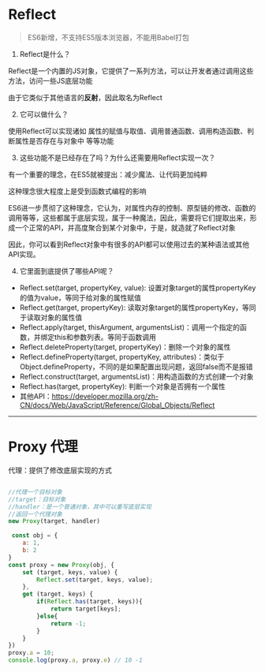 # Reflect 
> ES6新增，不支持ES5版本浏览器，不能用Babel打包

1. Reflect是什么？

Reflect是一个内置的JS对象，它提供了一系列方法，可以让开发者通过调用这些方法，访问一些JS底层功能

由于它类似于其他语言的**反射**，因此取名为Reflect

2. 它可以做什么？

使用Reflect可以实现诸如 属性的赋值与取值、调用普通函数、调用构造函数、判断属性是否存在与对象中  等等功能

3. 这些功能不是已经存在了吗？为什么还需要用Reflect实现一次？

有一个重要的理念，在ES5就被提出：减少魔法、让代码更加纯粹

这种理念很大程度上是受到函数式编程的影响

ES6进一步贯彻了这种理念，它认为，对属性内存的控制、原型链的修改、函数的调用等等，这些都属于底层实现，属于一种魔法，因此，需要将它们提取出来，形成一个正常的API，并高度聚合到某个对象中，于是，就造就了Reflect对象

因此，你可以看到Reflect对象中有很多的API都可以使用过去的某种语法或其他API实现。

4. 它里面到底提供了哪些API呢？

- Reflect.set(target, propertyKey, value): 设置对象target的属性propertyKey的值为value，等同于给对象的属性赋值
- Reflect.get(target, propertyKey): 读取对象target的属性propertyKey，等同于读取对象的属性值
- Reflect.apply(target, thisArgument, argumentsList)：调用一个指定的函数，并绑定this和参数列表。等同于函数调用
- Reflect.deleteProperty(target, propertyKey)：删除一个对象的属性
- Reflect.defineProperty(target, propertyKey, attributes)：类似于Object.defineProperty，不同的是如果配置出现问题，返回false而不是报错
- Reflect.construct(target, argumentsList)：用构造函数的方式创建一个对象
- Reflect.has(target, propertyKey): 判断一个对象是否拥有一个属性
- 其他API：https://developer.mozilla.org/zh-CN/docs/Web/JavaScript/Reference/Global_Objects/Reflect


---

# Proxy 代理

代理：提供了修改底层实现的方式

```js

//代理一个目标对象
//target：目标对象
//handler：是一个普通对象，其中可以重写底层实现
//返回一个代理对象
new Proxy(target, handler)

 const obj = {
    a: 1,
    b: 2
}
const proxy = new Proxy(obj, {
    set (target, keys, value) {
        Reflect.set(target, keys, value);
    },
    get (target, keys) {
        if(Reflect.has(target, keys)){
            return target[keys];
        }else{
            return -1;
        }
    }
})
proxy.a = 10;
console.log(proxy.a, proxy.e) // 10 -1
```

